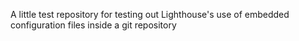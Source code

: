 A little test repository for testing out Lighthouse's use of embedded configuration files inside a git repository